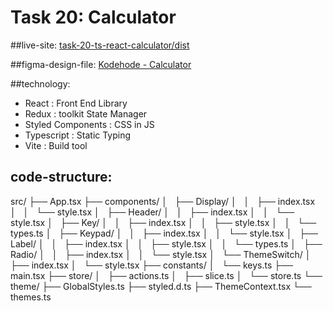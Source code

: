# Task 20: Calculator

##live-site:
[task-20-ts-react-calculator/dist](https://sindre-kodehode.github.io/task-20-ts-react-calculator/dist/)

##figma-design-file:
[Kodehode - Calculator](https://www.figma.com/file/cpNH1J9QgcZiW36VaChw0X/Kodehode---Calculator?node-id=0%3A1)

##technology: 
- React : Front End Library 
- Redux : toolkit State Manager
- Styled Components : CSS in JS
- Typescript : Static Typing
- Vite : Build tool

## code-structure:
src/
├── App.tsx
├── components/
│   ├── Display/
│   │   ├── index.tsx
│   │   └── style.tsx
│   ├── Header/
│   │   ├── index.tsx
│   │   └── style.tsx
│   ├── Key/
│   │   ├── index.tsx
│   │   ├── style.tsx
│   │   └── types.ts
│   ├── Keypad/
│   │   ├── index.tsx
│   │   └── style.tsx
│   ├── Label/
│   │   ├── index.tsx
│   │   ├── style.tsx
│   │   └── types.ts
│   ├── Radio/
│   │   ├── index.tsx
│   │   └── style.tsx
│   └── ThemeSwitch/
│       ├── index.tsx
│       └── style.tsx
├── constants/
│   └── keys.ts
├── main.tsx
├── store/
│   ├── actions.ts
│   ├── slice.ts
│   └── store.ts
└── theme/
    ├── GlobalStyles.ts
    ├── styled.d.ts
    ├── ThemeContext.tsx
    └── themes.ts
